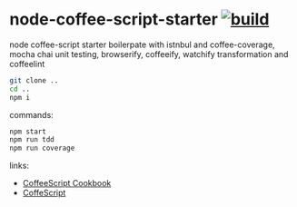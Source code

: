 # node-coffee-script-starter [![build](https://travis-ci.org/daggerok/nodejs.svg?branch=node-coffee-script-starter)](https://travis-ci.org/daggerok/nodejs)

node coffee-script starter boilerpate with istnbul and coffee-coverage, mocha chai unit testing, browserify, coffeeify, watchify transformation and coffeelint

```sh
git clone ..
cd ..
npm i
```

commands:

```sh
npm start
npm run tdd
npm run coverage
```

links:

- [CoffeeScript Cookbook](https://coffeescript-cookbook.github.io/)
- [CoffeScript](http://coffeescript.org/)
